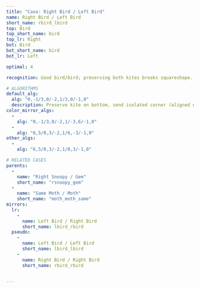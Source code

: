```yaml
---
title: "Case: Right Bird / Left Bird"
name: Right Bird / Left Bird
short_name: rbird_lbird
top: Bird
top_short_name: bird
top_lr: Right
bot: Bird
bot_short_name: bird
bot_lr: Left

optimal: 4

recognition: Good bird/bird; preserving both kites breaks squareshape.

# ALGORITHMS
default_alg:
  alg: "0,-1/3,0/-2,1/3,0/-1,0"
  description: Preserve kite on bottom, send isolated corner (aligned next to slice) to form snoopy/gem.
color_mirror_algs:
  -
    alg: "0,-1/3,0/-2,1/-3,6/-1,0"
  -
    alg: "6,5/0,3/-2,1/6,-3/-1,0"
other_algs:
  -
    alg: "6,5/0,3/-2,1/0,3/-1,0"

# RELATED CASES
parents:
  -
    name: "Right Snoopy / Gem"
    short_name: "rsnoopy_gem"
  -
    name: "Same Moth / Moth"
    short_name: "moth_moth_same"
mirrors:
  lr:
    -
      name: Left Bird / Right Bird
      short_name: lbird_rbird
  pseudo:
    -
      name: Left Bird / Left Bird
      short_name: lbird_lbird
    -
      name: Right Bird / Right Bird
      short_name: rbird_rbird


---
```


